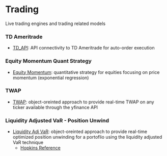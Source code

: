 # Trading
Live trading engines and trading related models

### TD Ameritrade
* [TD_API](https://github.com/slasker1/Trading/blob/main/TD_Ameritrade): API connectivity to TD Ameritrade for auto-order execution

### Equity Momentum Quant Strategy
* [Equity Momentum](https://github.com/slasker1/Trading/tree/main/EquityMomentumStrat): quantitative strategy for equities focusing on price momentum (exponential regression)

### TWAP
* [TWAP](https://github.com/slasker1/Trading/tree/main/TWAP): object-oreinted approach to provide real-time TWAP on any ticker available through the yfinance API

### Liquidity Adjusted VaR - Position Unwind
* [Liquidity Adj VaR](https://github.com/slasker1/Trading/tree/main/PositionUnwind): object-oreinted approach to provide real-time optimized position unwinding for a portoflio using the liquidity adjusted VaR technique
  * [Hopkins Reference](https://github.com/slasker1/Hopkins/tree/main/FinancialRiskMgmt/AssetLiabilityMgmt)
